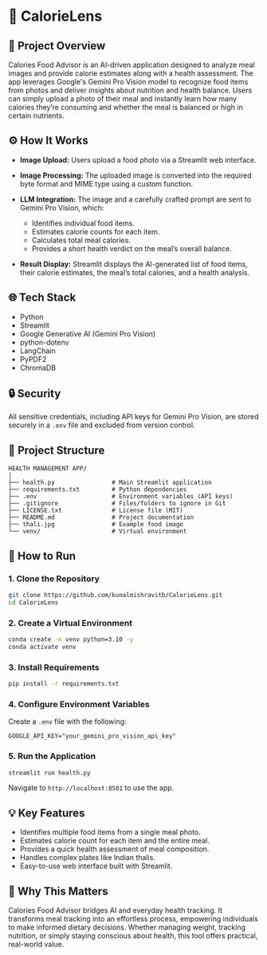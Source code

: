 # 🥗 CalorieLens

## 📖 Project Overview

Calories Food Advisor is an AI-driven application designed to analyze meal images and provide calorie estimates along with a health assessment. The app leverages Google's Gemini Pro Vision model to recognize food items from photos and deliver insights about nutrition and health balance. Users can simply upload a photo of their meal and instantly learn how many calories they’re consuming and whether the meal is balanced or high in certain nutrients.

## ⚙️ How It Works

* **Image Upload:** Users upload a food photo via a Streamlit web interface.
* **Image Processing:** The uploaded image is converted into the required byte format and MIME type using a custom function.
* **LLM Integration:** The image and a carefully crafted prompt are sent to Gemini Pro Vision, which:

  * Identifies individual food items.
  * Estimates calorie counts for each item.
  * Calculates total meal calories.
  * Provides a short health verdict on the meal’s overall balance.
* **Result Display:** Streamlit displays the AI-generated list of food items, their calorie estimates, the meal’s total calories, and a health analysis.

## 🌐 Tech Stack

* Python
* Streamlit
* Google Generative AI (Gemini Pro Vision)
* python-dotenv
* LangChain
* PyPDF2
* ChromaDB

## 🔒 Security

All sensitive credentials, including API keys for Gemini Pro Vision, are stored securely in a `.env` file and excluded from version control.

## 📁 Project Structure

```
HEALTH MANAGEMENT APP/
│
├── health.py                # Main Streamlit application
├── requirements.txt         # Python dependencies
├── .env                     # Environment variables (API keys)
├── .gitignore               # Files/folders to ignore in Git
├── LICENSE.txt              # License file (MIT)
├── README.md                # Project documentation
├── thali.jpg                # Example food image
└── venv/                    # Virtual environment
```

## 🚀 How to Run

### 1. Clone the Repository

```bash
git clone https://github.com/kunalmishravitb/CalorieLens.git
cd CalorieLens
```

### 2. Create a Virtual Environment

```bash
conda create -n venv python=3.10 -y
conda activate venv
```

### 3. Install Requirements

```bash
pip install -r requirements.txt
```

### 4. Configure Environment Variables

Create a `.env` file with the following:

```
GOOGLE_API_KEY="your_gemini_pro_vision_api_key"
```

### 5. Run the Application

```bash
streamlit run health.py
```

Navigate to `http://localhost:8501` to use the app.

## 💡 Key Features

* Identifies multiple food items from a single meal photo.
* Estimates calorie count for each item and the entire meal.
* Provides a quick health assessment of meal composition.
* Handles complex plates like Indian thalis.
* Easy-to-use web interface built with Streamlit.

## 🙌 Why This Matters

Calories Food Advisor bridges AI and everyday health tracking. It transforms meal tracking into an effortless process, empowering individuals to make informed dietary decisions. Whether managing weight, tracking nutrition, or simply staying conscious about health, this tool offers practical, real-world value.

